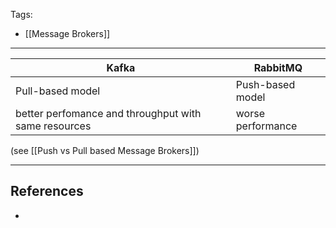 Tags:
- [[Message Brokers]]
---

| Kafka                                                | RabbitMQ          |
| ---------------------------------------------------- | ----------------- |
| Pull-based model                                     | Push-based model  |
| better perfomance and throughput with same resources | worse performance |
(see [[Push vs Pull based Message Brokers]])

---
## References
- 
